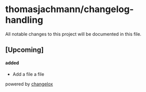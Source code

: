 # thomasjachmann/changelog-handling

All notable changes to this project will be documented in this file.

## [Upcoming]

#### added

-   Add a file
    a file





powered by [changelox](https://changelox.com)

